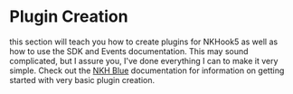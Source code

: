 # Plugin Creation
this section will teach you how to create plugins for NKHook5 as well as how to use the SDK and Events documentation. This may sound complicated, but I assure you, I've done everything I can to make it very simple. Check out the [NKH Blue](https://github.com/DisabledMallis/NKHook5/blob/master/NKHook5/NKHook5/NKH/Blue/NKH_Blue.md) documentation for information on getting started with very basic plugin creation.